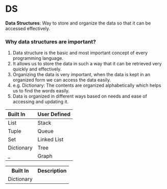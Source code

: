 # DS

**Data Structures**: Way to store and organize the data so that it can be accessed effectively.

### Why data structures are important?

1. Data structure is the basic and most important concept of every programming language.
2. It allows us to store the data in such a way that it can be retrieved very quickly and effectively.
3. Organizing the data is very important, when the data is kept in an organized form we can access the data easily.
4. e.g. Dictionary: The contents are organized alphabetically which helps us to find the words easily.
5. Data is organized in different ways based on needs and ease of accessing and updating it.

Built In | User Defined
:--- | :---
List | Stack
Tuple | Queue
Set | Linked List
Dictionary | Tree
_ | Graph

<table>
  <tr>
    <th>Built In</th>
    <th>Description</th>
  </tr>
  <tr>
    <td rowspan=4>Dictionary</td>
    <td></td>
  </tr>
  <tr>
    <td></td>
  </tr>
  <tr>   
    <td></td>
  </tr>
  <tr>
    <td></td>
  </tr>
</table>
